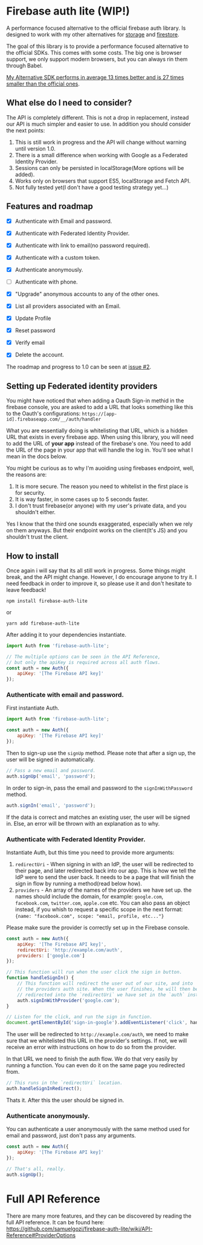 # Firebase auth lite (WIP!)

A performance focused alternative to the official firebase auth library. Is designed to work with my other alternatives for [storage](https://github.com/samuelgozi/firebase-storage-lite) and [firestore](https://github.com/samuelgozi/firebase-firestore-lite).

The goal of this library is to provide a performance focused alternative to the official SDKs. This comes with some costs. The big one is browser support, we only support modern browsers, but you can always rin them through Babel.

[My Alternative SDK performs in average 13 times better and is 27 times smaller than the official ones](https://github.com/samuelgozi/firebase-firestore-lite/wiki/Firebase-Alternative-SDK-Benchmarks).

## What else do I need to consider?

The API is completely different. This is not a drop in replacement, instead our API is much simpler and easier to use.
In addition you should consider the next points:

1. This is still work in progress and the API will change without warning until version 1.0.
2. There is a small difference when working with Google as a Federated Identity Provider.
3. Sessions can only be persisted in localStorage(More options will be added).
4. Works only on browsers that support ES5, localStorage and Fetch API.
5. Not fully tested yet(I don't have a good testing strategy yet...)

## Features and roadmap

- [x] Authenticate with Email and password.
- [x] Authenticate with Federated Identity Provider.
- [x] Authenticate with link to email(no password required).
- [x] Authenticate with a custom token.
- [x] Authenticate anonymously.
- [ ] Authenticate with phone.

- [x] "Upgrade" anonymous accounts to any of the other ones.

- [x] List all providers associated with an Email.
- [x] Update Profile
- [x] Reset password
- [x] Verify email
- [x] Delete the account.

The roadmap and progress to 1.0 can be seen at [issue #2](https://github.com/samuelgozi/firebase-auth-lite/issues/2).

## Setting up Federated identity providers

You might have noticed that when adding a Oauth Sign-in methid in the firebase console, you are asked to add a URL that looks something like this to the Oauth's configurations: `https://[app-id].firebaseapp.com/__/auth/handler`

What you are essentially doing is whitelisting that URL, which is a hidden URL that exists in every firebase app. When using this library, you will need to add the URL of **your app** instead of the firebase's one. You need to add the URL of the page in your app that will handle the log in. You'll see what I mean in the docs below.

You might be curious as to why I'm auoiding using firebases endpoint, well, the reasons are:

1. It is more secure. The reason you need to whitelist in the first place is for security.
2. It is way faster, in some cases up to 5 seconds faster.
3. I don't trust firebase(or anyone) with my user's private data, and you shouldn't either.

Yes I know that the third one sounds exaggerated, especially when we rely on them anyways. But their endpoint works on the client(It's JS) and you shouldn't trust the client.

## How to install

Once again i will say that its all still work in progress. Some things might break, and the API might change.
However, I do encourage anyone to try it. I need feedback in order to improve it, so please use it and don't hesitate to leave feedback!

```
npm install firebase-auth-lite
```

or

```
yarn add firebase-auth-lite
```

After adding it to your dependencies instantiate.

```js
import Auth from 'firebase-auth-lite';

// The multiple options can be seen in the API Reference,
// but only the apiKey is required across all auth flows.
const auth = new Auth({
	apiKey: '[The Firebase API key]'
});
```

### Authenticate with email and password.

First instantiate Auth.

```js
import Auth from 'firebase-auth-lite';

const auth = new Auth({
	apiKey: '[The Firebase API key]'
});
```

Then to sign-up use the `signUp` method.
Please note that after a sign up, the user will be signed in automatically.

```js
// Pass a new email and password.
auth.signUp('email', 'password');
```

In order to sign-in, pass the email and password to the `signInWithPassword` method.

```js
auth.signIn('email', 'password');
```

If the data is correct and matches an existing user, the user will be signed in. Else, an error will be thrown with an explanation as to why.

### Authenticate with Federated Identity Provider.

Instantiate Auth, but this time you need to provide more arguments:

1. `redirectUri` - When signing in with an IdP, the user will be redirected to their page, and later redirected back into our app. This is how we tell the IdP were to send the user back. It needs to be a page that will finish the sign in flow by running a method(read below how).
2. `providers` - An array of the names of the providers we have set up. the names should include the domain, for example: `google.com`, `facebook.com`, `twitter.com`, `apple.com` etc. You can also pass an object instead, if you whish to request a specific scope in the next format: `{name: "facebook.com", scope: "email, profile, etc..."}`

Please make sure the provider is correctly set up in the Firebase console.

```js
const auth = new Auth({
	apiKey: '[The Firebase API key]',
	redirectUri: 'http://example.com/auth',
	providers: ['google.com']
});

// This function will run when the user click the sign in button.
function handleSignIn() {
	// This function will redirect the user out of our site, and into
	// the providers auth site. When the user finishes, he will then be
	// redirected into the `redirectUri` we have set in the `auth` instance.
	auth.signInWithProvider('google.com');
}

// Listen for the click, and run the sign in function.
document.getElementById('sign-in-google').addEventListener('click', handleSignIn);
```

The user will be redirected to `http://example.com/auth`, we need to make sure that we whitelisted this URL in the provider's settings. If not, we will receive an error with instructions on how to do so from the provider.

In that URL we need to finish the auth flow. We do that very easily by running a function. You can even do it on the same page you redirected from.

```js
// This runs in the `redirectUri` location.
auth.handleSignInRedirect();
```

Thats it. After this the user should be signed in.

### Authenticate anonymously.

You can authenticate a user anonymously with the same method used for email and password, just don't pass any arguments.

```js
const auth = new Auth({
	apiKey: '[The Firebase API key]'
});

// That's all, really.
auth.signUp();
```

# Full API Reference

There are many more features, and they can be discovered by reading the full API reference. It can be found here:
https://github.com/samuelgozi/firebase-auth-lite/wiki/API-Reference#ProviderOptions
